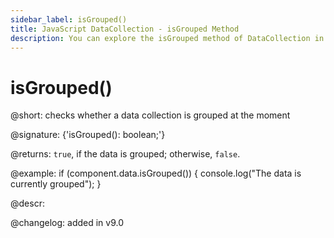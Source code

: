```yaml
---
sidebar_label: isGrouped()
title: JavaScript DataCollection - isGrouped Method 
description: You can explore the isGrouped method of DataCollection in the documentation of the DHTMLX JavaScript UI library. Browse developer guides and API reference, try out code examples and live demos, and download a free 30-day evaluation version of DHTMLX Suite.
---
```


# isGrouped()

@short: checks whether a data collection is grouped at the moment

@signature: {'isGrouped(): boolean;'}

@returns:
`true`, if the data is grouped; otherwise, `false`.

@example:
if (component.data.isGrouped()) {
    console.log("The data is currently grouped");
}

@descr:

@changelog: added in v9.0
